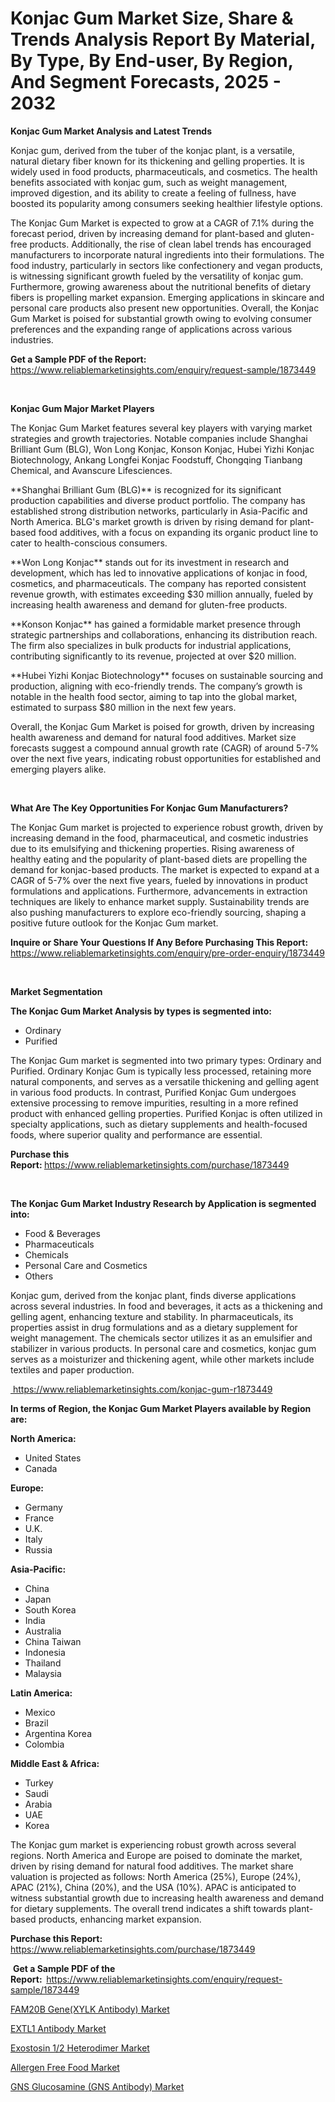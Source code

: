 <p><h1>Konjac Gum Market Size, Share & Trends Analysis Report By Material, By Type, By End-user, By Region, And Segment Forecasts, 2025 - 2032</h1></p><p><strong>Konjac Gum Market Analysis and Latest Trends</strong></p>
<p><p>Konjac gum, derived from the tuber of the konjac plant, is a versatile, natural dietary fiber known for its thickening and gelling properties. It is widely used in food products, pharmaceuticals, and cosmetics. The health benefits associated with konjac gum, such as weight management, improved digestion, and its ability to create a feeling of fullness, have boosted its popularity among consumers seeking healthier lifestyle options.</p><p>The Konjac Gum Market is expected to grow at a CAGR of 7.1% during the forecast period, driven by increasing demand for plant-based and gluten-free products. Additionally, the rise of clean label trends has encouraged manufacturers to incorporate natural ingredients into their formulations. The food industry, particularly in sectors like confectionery and vegan products, is witnessing significant growth fueled by the versatility of konjac gum. Furthermore, growing awareness about the nutritional benefits of dietary fibers is propelling market expansion. Emerging applications in skincare and personal care products also present new opportunities. Overall, the Konjac Gum Market is poised for substantial growth owing to evolving consumer preferences and the expanding range of applications across various industries.</p></p>
<p><strong>Get a Sample PDF of the Report:&nbsp;</strong> <a href="https://www.reliablemarketinsights.com/enquiry/request-sample/1873449?utm_campaign=3209&utm_medium=2&utm_source=Github&utm_content=ia&utm_term=07042025&utm_id=konjac-gum">https://www.reliablemarketinsights.com/enquiry/request-sample/1873449</a></p>
<p>&nbsp;</p>
<p><strong>Konjac Gum Major Market Players</strong></p>
<p><p>The Konjac Gum Market features several key players with varying market strategies and growth trajectories. Notable companies include Shanghai Brilliant Gum (BLG), Won Long Konjac, Konson Konjac, Hubei Yizhi Konjac Biotechnology, Ankang Longfei Konjac Foodstuff, Chongqing Tianbang Chemical, and Avanscure Lifesciences.</p><p>**Shanghai Brilliant Gum (BLG)** is recognized for its significant production capabilities and diverse product portfolio. The company has established strong distribution networks, particularly in Asia-Pacific and North America. BLG's market growth is driven by rising demand for plant-based food additives, with a focus on expanding its organic product line to cater to health-conscious consumers.</p><p>**Won Long Konjac** stands out for its investment in research and development, which has led to innovative applications of konjac in food, cosmetics, and pharmaceuticals. The company has reported consistent revenue growth, with estimates exceeding $30 million annually, fueled by increasing health awareness and demand for gluten-free products.</p><p>**Konson Konjac** has gained a formidable market presence through strategic partnerships and collaborations, enhancing its distribution reach. The firm also specializes in bulk products for industrial applications, contributing significantly to its revenue, projected at over $20 million.</p><p>**Hubei Yizhi Konjac Biotechnology** focuses on sustainable sourcing and production, aligning with eco-friendly trends. The company’s growth is notable in the health food sector, aiming to tap into the global market, estimated to surpass $80 million in the next few years.</p><p>Overall, the Konjac Gum Market is poised for growth, driven by increasing health awareness and demand for natural food additives. Market size forecasts suggest a compound annual growth rate (CAGR) of around 5-7% over the next five years, indicating robust opportunities for established and emerging players alike.</p></p>
<p>&nbsp;</p>
<p><strong>What Are The Key Opportunities For Konjac Gum Manufacturers?</strong></p>
<p><p>The Konjac Gum market is projected to experience robust growth, driven by increasing demand in the food, pharmaceutical, and cosmetic industries due to its emulsifying and thickening properties. Rising awareness of healthy eating and the popularity of plant-based diets are propelling the demand for konjac-based products. The market is expected to expand at a CAGR of 5-7% over the next five years, fueled by innovations in product formulations and applications. Furthermore, advancements in extraction techniques are likely to enhance market supply. Sustainability trends are also pushing manufacturers to explore eco-friendly sourcing, shaping a positive future outlook for the Konjac Gum market.</p></p>
<p><strong>Inquire or Share Your Questions If Any Before Purchasing This Report:</strong> <a href="https://www.reliablemarketinsights.com/enquiry/pre-order-enquiry/1873449?utm_campaign=3209&utm_medium=2&utm_source=Github&utm_content=ia&utm_term=07042025&utm_id=konjac-gum">https://www.reliablemarketinsights.com/enquiry/pre-order-enquiry/1873449</a></p>
<p>&nbsp;</p>
<p><strong>Market Segmentation</strong></p>
<p><strong>The Konjac Gum Market Analysis by types is segmented into:</strong></p>
<p><ul><li>Ordinary</li><li>Purified</li></ul></p>
<p><p>The Konjac Gum market is segmented into two primary types: Ordinary and Purified. Ordinary Konjac Gum is typically less processed, retaining more natural components, and serves as a versatile thickening and gelling agent in various food products. In contrast, Purified Konjac Gum undergoes extensive processing to remove impurities, resulting in a more refined product with enhanced gelling properties. Purified Konjac is often utilized in specialty applications, such as dietary supplements and health-focused foods, where superior quality and performance are essential.</p></p>
<p><strong>Purchase this Report:&nbsp;</strong><a href="https://www.reliablemarketinsights.com/purchase/1873449?utm_campaign=3209&utm_medium=2&utm_source=Github&utm_content=ia&utm_term=07042025&utm_id=konjac-gum">https://www.reliablemarketinsights.com/purchase/1873449</a></p>
<p>&nbsp;</p>
<p><strong>The Konjac Gum Market Industry Research by Application is segmented into:</strong></p>
<p><ul><li>Food & Beverages</li><li>Pharmaceuticals</li><li>Chemicals</li><li>Personal Care and Cosmetics</li><li>Others</li></ul></p>
<p><p>Konjac gum, derived from the konjac plant, finds diverse applications across several industries. In food and beverages, it acts as a thickening and gelling agent, enhancing texture and stability. In pharmaceuticals, its properties assist in drug formulations and as a dietary supplement for weight management. The chemicals sector utilizes it as an emulsifier and stabilizer in various products. In personal care and cosmetics, konjac gum serves as a moisturizer and thickening agent, while other markets include textiles and paper production.</p></p>
<p><a href="https://www.reliablemarketinsights.com/konjac-gum-r1873449?utm_campaign=3209&utm_medium=2&utm_source=Github&utm_content=ia&utm_term=07042025&utm_id=konjac-gum">&nbsp;https://www.reliablemarketinsights.com/konjac-gum-r1873449</a></p>
<p><strong>In terms of Region, the Konjac Gum Market Players available by Region are:</strong></p>
<p>
    <p> <strong> North America: </strong>
        <ul>
            <li>United States</li>
            <li>Canada</li>
        </ul>
        </p> 
    <p> <strong> Europe: </strong>
        <ul>
            <li>Germany</li>
            <li>France</li>
            <li>U.K.</li>
            <li>Italy</li>
            <li>Russia</li>
        </ul>
        </p> 
    <p> <strong> Asia-Pacific: </strong>
        <ul>
            <li>China</li>
            <li>Japan</li>
            <li>South Korea</li>
            <li>India</li>
            <li>Australia</li>
            <li>China Taiwan</li>
            <li>Indonesia</li>
            <li>Thailand</li>
            <li>Malaysia</li>
        </ul>
        </p> 
    <p> <strong> Latin America: </strong>
        <ul>
            <li>Mexico</li>
            <li>Brazil</li>
            <li>Argentina Korea</li>
            <li>Colombia</li>
        </ul>
        </p> 
    <p> <strong> Middle East & Africa: </strong>
        <ul>
            <li>Turkey</li>
            <li>Saudi</li>
            <li>Arabia</li>
            <li>UAE</li>
            <li>Korea</li>
        </ul>
    </p>
    </p>
<p><p>The Konjac gum market is experiencing robust growth across several regions. North America and Europe are poised to dominate the market, driven by rising demand for natural food additives. The market share valuation is projected as follows: North America (25%), Europe (24%), APAC (21%), China (20%), and the USA (10%). APAC is anticipated to witness substantial growth due to increasing health awareness and demand for dietary supplements. The overall trend indicates a shift towards plant-based products, enhancing market expansion.</p></p>
<p><strong>Purchase this Report: </strong><a href="https://www.reliablemarketinsights.com/purchase/1873449?utm_campaign=3209&utm_medium=2&utm_source=Github&utm_content=ia&utm_term=07042025&utm_id=konjac-gum">https://www.reliablemarketinsights.com/purchase/1873449</a></p>
<p>&nbsp;<strong>Get a Sample PDF of the Report:&nbsp;&nbsp;</strong><a href="https://www.reliablemarketinsights.com/enquiry/request-sample/1873449?utm_campaign=3209&utm_medium=2&utm_source=Github&utm_content=ia&utm_term=07042025&utm_id=konjac-gum">https://www.reliablemarketinsights.com/enquiry/request-sample/1873449</a></p>
<p><strong></strong></p>
<p><p><a href="https://www.linkedin.com/pulse/global-fam20b-genexylk-antibody-53-cagr-forecast-2025-fblpf?utm_campaign=3209&utm_medium=2&utm_source=Github&utm_content=ia&utm_term=07042025&utm_id=konjac-gum">FAM20B Gene(XYLK Antibody) Market</a></p><p><a href="https://www.linkedin.com/pulse/projected-revenue-growth-extl1-antibody-market-127-cagr-2025-gxtrf?utm_campaign=3209&utm_medium=2&utm_source=Github&utm_content=ia&utm_term=07042025&utm_id=konjac-gum">EXTL1 Antibody Market</a></p><p><a href="https://www.linkedin.com/pulse/global-exostosin-12-heterodimer-industry-analysis-share-growth-e8dff?utm_campaign=3209&utm_medium=2&utm_source=Github&utm_content=ia&utm_term=07042025&utm_id=konjac-gum">Exostosin 1/2 Heterodimer Market</a></p><p><a href="https://github.com/zoccohaniech/Market-Research-Report-List-1/blob/main/allergen-free-food-market.md?utm_campaign=3209&utm_medium=2&utm_source=Github&utm_content=ia&utm_term=07042025&utm_id=konjac-gum">Allergen Free Food Market</a></p><p><a href="https://www.linkedin.com/pulse/evaluating-gns-glucosamine-antibody-market-2025-2032-trends-ipc8f?utm_campaign=3209&utm_medium=2&utm_source=Github&utm_content=ia&utm_term=07042025&utm_id=konjac-gum">GNS Glucosamine (GNS Antibody) Market</a></p></p>
